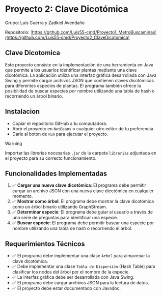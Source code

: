 # Proyecto 2: Clave Dicotómica
Grupo: Luis Guerra y Zadkiel Avendaño

Repositorio: [https://github.com/Luis55-cmd/Proyecto1_MetroBuscaminas](https://github.com/Luis55-cmd/Proyecto2_ClaveDicotomica)

## Clave Dicotomica
Este proyecto consiste en la implementación de una herramienta en Java que permite a los usuarios identificar plantas mediante una clave dicotómica. La aplicación utiliza una interfaz gráfica desarrollada con Java Swing y permite cargar archivos JSON que contienen claves dicotómicas para diferentes especies de plantas. El programa también ofrece la posibilidad de buscar especies por nombre utilizando una tabla de hash o recorriendo un árbol binario.

## Instalacion
- Copiar el repositorio GitHub a tu computadora.
- Abrir el proyecto en `NetBeans` o cualquier otro editor de tu preferencia.
- Darle al boton de `Run` para ejecutar el proyecto.
> [!WARNING]
> Importar las librerias necesarias `.jar` de la carpeta `librerias` adjuntada en el proyecto para su correcto funcionamiento.

## Funcionalidades Implementadas
1. ✅ **Cargar una nueva clave dicotómica**: El programa debe permitir cargar un archivo JSON con una nueva clave dicotómica en cualquier momento.
2. ✅ **Mostrar como árbol**: El programa debe mostrar la clave dicotómica como un árbol binario utilizando GraphStream.
3. ✅ **Determinar especie**: El programa debe guiar al usuario a través de una serie de preguntas para identificar una especie.
4. ✅ **Buscar especie**: El programa debe permitir buscar una especie por nombre utilizando una tabla de hash o recorriendo el árbol.

## Requerimientos Técnicos
- ✅ El programa debe implementar una clase `Árbol` para almacenar la clave dicotómica.
- ✅ Debe implementar una clase `Tabla de Dispersión` (Hash Table) para clasificar los nodos del árbol por el nombre de la especie.
- ✅ La interfaz gráfica debe ser desarrollada con Java Swing.
- ✅ El programa debe cargar archivos JSON para la lectura de datos.
- ✅ El proyecto debe estar documentado con Javadoc.
